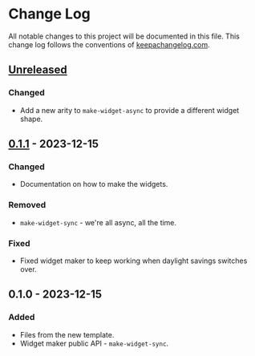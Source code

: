 # Change Log
All notable changes to this project will be documented in this file. This change log follows the conventions of [keepachangelog.com](http://keepachangelog.com/).

## [Unreleased]
### Changed
- Add a new arity to `make-widget-async` to provide a different widget shape.

## [0.1.1] - 2023-12-15
### Changed
- Documentation on how to make the widgets.

### Removed
- `make-widget-sync` - we're all async, all the time.

### Fixed
- Fixed widget maker to keep working when daylight savings switches over.

## 0.1.0 - 2023-12-15
### Added
- Files from the new template.
- Widget maker public API - `make-widget-sync`.

[Unreleased]: https://sourcehost.site/your-name/benchmark/compare/0.1.1...HEAD
[0.1.1]: https://sourcehost.site/your-name/benchmark/compare/0.1.0...0.1.1
